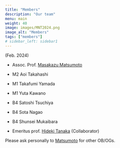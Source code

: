 ```yaml
---
title: "Members"
description: "Our team"
menu: main
weight: 40
image: images/MNT2024.png
image_alt: "Members"
tags: ["members"]
# sidebar_left: sidebar1
---
```

(Feb. 2024)
* Assoc. Prof. [Masakazu Matsumoto](http://www.chem.okayama-u.ac.jp/en/faculty/matsumoto)
* M2 Aoi Takahashi
* M1 Takafumi Yamada
* M1 Yuta Kawano
* B4 Satoshi Tsuchiya
* B4 Sota Nagao
* B4 Shunsei Mukaibara

* Emeritus prof. [Hideki Tanaka](http://www.riis.okayama-u.ac.jp/papers/) (Collaborator)

Please ask personally to [Matsumoto](mailto:vitroid@gmail.com) for other OB/OGs.
